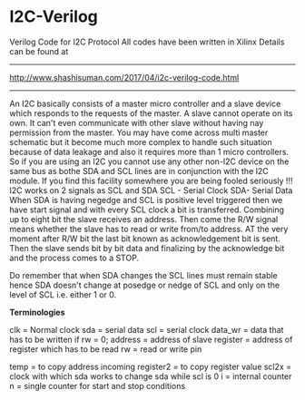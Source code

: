 # I2C-Verilog
Verilog Code for I2C Protocol
All codes have been written in Xilinx
Details can be found at 
****
http://www.shashisuman.com/2017/04/i2c-verilog-code.html

****
An I2C basically consists of a master micro controller and a slave device which responds to the requests of the master. A slave cannot operate on its own. It can't even communicate with other slave without having nay permission from the master.
You may have come across multi master schematic but it become much more complex to handle such situation because of data leakage and also it requires more than 1 micro controllers. So if you are using an I2C you cannot use any other non-I2C device on the same bus as bothe SDA and SCL lines are in conjunction with the I2C module. If you find this facility somewhere you are being fooled seriously !!!
 I2C works on 2 signals as SCL and SDA
                                           SCL - Serial Clock
                                           SDA- Serial Data
When SDA is having negedge and SCL is positive level triggered then we have start signal and with every SCL clock a bit is transferred. Combining up to eight bit the slave receives an address. Then come the R/W signal means whether the slave has to read or write from/to address. AT the very moment after R/W bit the last bit known as acknowledgement bit is sent. Then the slave sends bit by bit data and finalizing by the acknowledge bit and the process comes to a STOP.

Do remember that when SDA changes the SCL lines must remain stable hence SDA doesn't change at posedge or nedge of SCL and only on the level of SCL i.e. either 1 or 0.

**Terminologies**

clk = Normal clock
sda = serial data
scl = serial clock
data_wr = data that has to be written if rw = 0;
address = address of slave
register = address of register which has to be read
rw = read or write pin

temp = to copy address incoming
register2 = to copy register value
scl2x = clock with which sda works to change sda while scl is 0
i = internal counter
n = single counter for start and stop conditions




